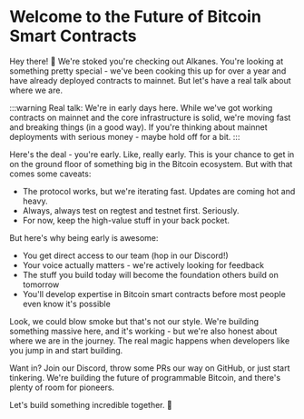 # Welcome to the Future of Bitcoin Smart Contracts

Hey there! 👋 We're stoked you're checking out Alkanes. You're looking at something pretty special - we've been cooking this up for over a year and have already deployed contracts to mainnet. But let's have a real talk about where we are.

:::warning
Real talk: We're in early days here. While we've got working contracts on mainnet and the core infrastructure is solid, we're moving fast and breaking things (in a good way). If you're thinking about mainnet deployments with serious money - maybe hold off for a bit.
:::

Here's the deal - you're early. Like, really early. This is your chance to get in on the ground floor of something big in the Bitcoin ecosystem. But with that comes some caveats:

- The protocol works, but we're iterating fast. Updates are coming hot and heavy.
- Always, always test on regtest and testnet first. Seriously.
- For now, keep the high-value stuff in your back pocket.

But here's why being early is awesome:
- You get direct access to our team (hop in our Discord!)
- Your voice actually matters - we're actively looking for feedback
- The stuff you build today will become the foundation others build on tomorrow
- You'll develop expertise in Bitcoin smart contracts before most people even know it's possible

Look, we could blow smoke but that's not our style. We're building something massive here, and it's working - but we're also honest about where we are in the journey. The real magic happens when developers like you jump in and start building.

Want in? Join our Discord, throw some PRs our way on GitHub, or just start tinkering. We're building the future of programmable Bitcoin, and there's plenty of room for pioneers.

Let's build something incredible together. 🚀

